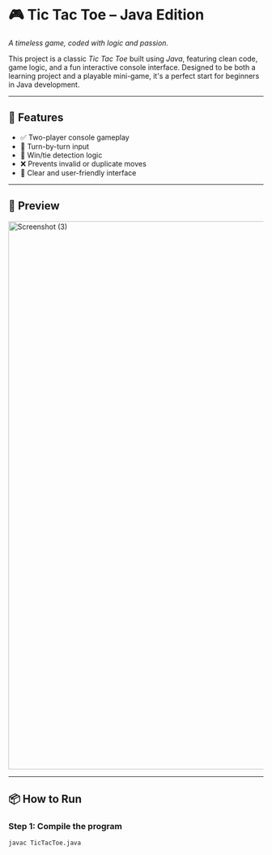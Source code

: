 # 🎮 Tic Tac Toe – Java Edition

*A timeless game, coded with logic and passion.*

This project is a classic *Tic Tac Toe* built using *Java*, featuring clean code, game logic, and a fun interactive console interface. Designed to be both a learning project and a playable mini-game, it's a perfect start for beginners in Java development.

---

## 🚀 Features

- ✅ Two-player console gameplay
- 🔁 Turn-by-turn input
- 🧠 Win/tie detection logic
- ❌ Prevents invalid or duplicate moves
- 💬 Clear and user-friendly interface

---

## 📸 Preview 
 
<img width="1920" height="1080" alt="Screenshot (3)" src="https://github.com/user-attachments/assets/d381a5f5-8b5d-4c1d-b162-433c8b0bc07c" />


---

## 📦 How to Run

### Step 1: Compile the program
```bash
javac TicTacToe.java
